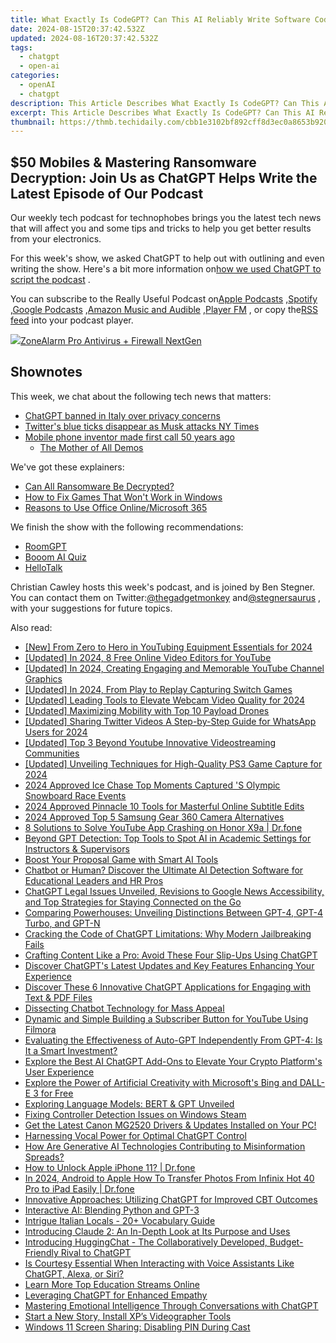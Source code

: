 ```yaml
---
title: What Exactly Is CodeGPT? Can This AI Reliably Write Software Code?
date: 2024-08-15T20:37:42.532Z
updated: 2024-08-16T20:37:42.532Z
tags:
  - chatgpt
  - open-ai
categories:
  - openAI
  - chatgpt
description: This Article Describes What Exactly Is CodeGPT? Can This AI Reliably Write Software Code?
excerpt: This Article Describes What Exactly Is CodeGPT? Can This AI Reliably Write Software Code?
thumbnail: https://thmb.techidaily.com/cbb1e3102bf892cff8d3ec0a8653b920867c497d12f1be8e2ab6e11d350e85ee.jpg
---
```


## $50 Mobiles & Mastering Ransomware Decryption: Join Us as ChatGPT Helps Write the Latest Episode of Our Podcast

 Our weekly tech podcast for technophobes brings you the latest tech news that will affect you and some tips and tricks to help you get better results from your electronics.

 For this week's show, we asked ChatGPT to help out with outlining and even writing the show. Here's a bit more information on[how we used ChatGPT to script the podcast](https://www.makeuseof.com/i-used-chatgpt-to-script-a-podcast-heres-what-happened/) .

 You can subscribe to the Really Useful Podcast on[Apple Podcasts](https://podcasts.apple.com/gb/podcast/the-really-useful-podcast/id1437847131?mt=2) ,[Spotify](https://open.spotify.com/show/283gDxLd6OTNEpRq6tN7ha) ,[Google Podcasts](https://www.google.com/podcasts?feed=aHR0cHM6Ly9hbmNob3IuZm0vcy8zMWJlNDcwL3BvZGNhc3QvcnNz) ,[Amazon Music and Audible](https://music.amazon.co.uk/podcasts/20ab73d4-5da2-46c7-a17f-dc6eb39bdb48/The-Really-Useful-Podcast) ,[Player FM](https://player.fm/series/the-really-useful-podcast-2491856) , or copy the[RSS feed](https://feeds.transistor.fm/the-really-useful-podcast) into your podcast player.

<!-- affiliate ads begin -->
<a href="https://estore.zonealarm.com/order/checkout.php?PRODS=38658749&QTY=1&AFFILIATE=108875&CART=1"><img src="https://sc1.checkpoint.com/sc1/za/images/boxes/pa_500.png" border="0">ZoneAlarm Pro Antivirus + Firewall NextGen</a>
<!-- affiliate ads end -->
## Shownotes

This week, we chat about the following tech news that matters:

* [ChatGPT banned in Italy over privacy concerns](https://www.bbc.co.uk/news/technology-65139406)
* [Twitter's blue ticks disappear as Musk attacks NY Times](https://www.bbc.co.uk/news/technology-65156216)
* [Mobile phone inventor made first call 50 years ago](https://www.bbc.co.uk/news/technology-65112048)  
  * [The Mother of All Demos](https://www.youtube.com/watch?v=B6rKUf9DWRI)

We've got these explainers:

* [Can All Ransomware Be Decrypted?](https://www.makeuseof.com/can-all-ransomware-be-decrypted/)
* [How to Fix Games That Won't Work in Windows](https://www.makeuseof.com/fix-games-not-working-windows/)
* [Reasons to Use Office Online/Microsoft 365](https://www.makeuseof.com/tag/dont-pay-word-5-reasons-use-office-online/)

We finish the show with the following recommendations:

* [RoomGPT](http://https://www.roomgpt.io/)
* [Booom AI Quiz](https://booom.ai/)
* [HelloTalk](https://www.hellotalk.com/?lang=en)

 Christian Cawley hosts this week's podcast, and is joined by Ben Stegner. You can contact them on Twitter:[@thegadgetmonkey](https://twitter.com/thegadgetmonkey) and[@stegnersaurus](https://twitter.com/stegnersaurus) , with your suggestions for future topics.


<ins class="adsbygoogle"
     style="display:block"
     data-ad-format="autorelaxed"
     data-ad-client="ca-pub-7571918770474297"
     data-ad-slot="1223367746"></ins>



<ins class="adsbygoogle"
     style="display:block"
     data-ad-client="ca-pub-7571918770474297"
     data-ad-slot="8358498916"
     data-ad-format="auto"
     data-full-width-responsive="true"></ins>

<span class="atpl-alsoreadstyle">Also read:</span>
<div><ul>
<li><a href="https://eaxpv-info.techidaily.com/new-from-zero-to-hero-in-youtubing-equipment-essentials-for-2024/"><u>[New] From Zero to Hero in YouTubing Equipment Essentials for 2024</u></a></li>
<li><a href="https://eaxpv-info.techidaily.com/updated-in-2024-8-free-online-video-editors-for-youtube/"><u>[Updated] In 2024, 8 Free Online Video Editors for YouTube</u></a></li>
<li><a href="https://youtube-web.techidaily.com/ed-in-2024-creating-engaging-and-memorable-youtube-channel-graphics/"><u>[Updated] In 2024, Creating Engaging and Memorable YouTube Channel Graphics</u></a></li>
<li><a href="https://desktop-recording.techidaily.com/updated-in-2024-from-play-to-replay-capturing-switch-games/"><u>[Updated] In 2024, From Play to Replay  Capturing Switch Games</u></a></li>
<li><a href="https://video-capture.techidaily.com/updated-leading-tools-to-elevate-webcam-video-quality-for-2024/"><u>[Updated] Leading Tools to Elevate Webcam Video Quality for 2024</u></a></li>
<li><a href="https://extra-guidance.techidaily.com/updated-maximizing-mobility-with-top-10-payload-drones/"><u>[Updated] Maximizing Mobility with Top 10 Payload Drones</u></a></li>
<li><a href="https://twitter-videos.techidaily.com/updated-sharing-twitter-videos-a-step-by-step-guide-for-whatsapp-users-for-2024/"><u>[Updated] Sharing Twitter Videos  A Step-by-Step Guide for WhatsApp Users for 2024</u></a></li>
<li><a href="https://facebook-record-videos.techidaily.com/updated-top-3-beyond-youtube-innovative-videostreaming-communities/"><u>[Updated] Top 3 Beyond Youtube  Innovative Videostreaming Communities</u></a></li>
<li><a href="https://remote-screen-capture.techidaily.com/updated-unveiling-techniques-for-high-quality-ps3-game-capture-for-2024/"><u>[Updated] Unveiling Techniques for High-Quality PS3 Game Capture for 2024</u></a></li>
<li><a href="https://article-files.techidaily.com/2024-approved-ice-chase-top-moments-captured-s-olympic-snowboard-race-events/"><u>2024 Approved  Ice Chase  Top Moments Captured 'S Olympic Snowboard Race Events</u></a></li>
<li><a href="https://extra-approaches.techidaily.com/2024-approved-pinnacle-10-tools-for-masterful-online-subtitle-edits/"><u>2024 Approved  Pinnacle 10 Tools for Masterful Online Subtitle Edits</u></a></li>
<li><a href="https://some-guidance.techidaily.com/2024-approved-top-5-samsung-gear-360-camera-alternatives/"><u>2024 Approved  Top 5 Samsung Gear 360 Camera Alternatives</u></a></li>
<li><a href="https://howto.techidaily.com/8-solutions-to-solve-youtube-app-crashing-on-honor-x9a-drfone-by-drfone-fix-android-problems-fix-android-problems/"><u>8 Solutions to Solve YouTube App Crashing on Honor X9a | Dr.fone</u></a></li>
<li><a href="https://tech-hub.techidaily.com/beyond-gpt-detection-top-tools-to-spot-ai-in-academic-settings-for-instructors-and-supervisors/"><u>Beyond GPT Detection: Top Tools to Spot AI in Academic Settings for Instructors & Supervisors</u></a></li>
<li><a href="https://tech-hub.techidaily.com/boost-your-proposal-game-with-smart-ai-tools/"><u>Boost Your Proposal Game with Smart AI Tools</u></a></li>
<li><a href="https://tech-hub.techidaily.com/chatbot-or-human-discover-the-ultimate-ai-detection-software-for-educational-leaders-and-hr-pros/"><u>Chatbot or Human? Discover the Ultimate AI Detection Software for Educational Leaders and HR Pros</u></a></li>
<li><a href="https://tech-hub.techidaily.com/chatgpt-legal-issues-unveiled-revisions-to-google-news-accessibility-and-top-strategies-for-staying-connected-on-the-go/"><u>ChatGPT Legal Issues Unveiled, Revisions to Google News Accessibility, and Top Strategies for Staying Connected on the Go</u></a></li>
<li><a href="https://tech-hub.techidaily.com/comparing-powerhouses-unveiling-distinctions-between-gpt-4-gpt-4-turbo-and-gpt-n/"><u>Comparing Powerhouses: Unveiling Distinctions Between GPT-4, GPT-4 Turbo, and GPT-N</u></a></li>
<li><a href="https://tech-hub.techidaily.com/cracking-the-code-of-chatgpt-limitations-why-modern-jailbreaking-fails/"><u>Cracking the Code of ChatGPT Limitations: Why Modern Jailbreaking Fails</u></a></li>
<li><a href="https://tech-hub.techidaily.com/crafting-content-like-a-pro-avoid-these-four-slip-ups-using-chatgpt/"><u>Crafting Content Like a Pro: Avoid These Four Slip-Ups Using ChatGPT</u></a></li>
<li><a href="https://tech-hub.techidaily.com/discover-chatgpts-latest-updates-and-key-features-enhancing-your-experience/"><u>Discover ChatGPT's Latest Updates and Key Features Enhancing Your Experience</u></a></li>
<li><a href="https://tech-hub.techidaily.com/discover-these-6-innovative-chatgpt-applications-for-engaging-with-text-and-pdf-files/"><u>Discover These 6 Innovative ChatGPT Applications for Engaging with Text & PDF Files</u></a></li>
<li><a href="https://tech-hub.techidaily.com/dissecting-chatbot-technology-for-mass-appeal/"><u>Dissecting Chatbot Technology for Mass Appeal</u></a></li>
<li><a href="https://youtube-clips.techidaily.com/dynamic-and-simple-building-a-subscriber-button-for-youtube-using-filmora/"><u>Dynamic and Simple  Building a Subscriber Button for YouTube Using Filmora</u></a></li>
<li><a href="https://tech-hub.techidaily.com/evaluating-the-effectiveness-of-auto-gpt-independently-from-gpt-4-is-it-a-smart-investment/"><u>Evaluating the Effectiveness of Auto-GPT Independently From GPT-4: Is It a Smart Investment?</u></a></li>
<li><a href="https://tech-hub.techidaily.com/explore-the-best-ai-chatgpt-add-ons-to-elevate-your-crypto-platforms-user-experience/"><u>Explore the Best AI ChatGPT Add-Ons to Elevate Your Crypto Platform's User Experience</u></a></li>
<li><a href="https://tech-hub.techidaily.com/explore-the-power-of-artificial-creativity-with-microsofts-bing-and-dall-e-3-for-free/"><u>Explore the Power of Artificial Creativity with Microsoft's Bing and DALL-E 3 for Free</u></a></li>
<li><a href="https://tech-hub.techidaily.com/exploring-language-models-bert-and-gpt-unveiled/"><u>Exploring Language Models: BERT & GPT Unveiled</u></a></li>
<li><a href="https://win11-tips.techidaily.com/fixing-controller-detection-issues-on-windows-steam/"><u>Fixing Controller Detection Issues on Windows Steam</u></a></li>
<li><a href="https://win-dash.techidaily.com/get-the-latest-canon-mg2520-drivers-and-updates-installed-on-your-pc/"><u>Get the Latest Canon MG2520 Drivers & Updates Installed on Your PC!</u></a></li>
<li><a href="https://tech-hub.techidaily.com/harnessing-vocal-power-for-optimal-chatgpt-control/"><u>Harnessing Vocal Power for Optimal ChatGPT Control</u></a></li>
<li><a href="https://tech-hub.techidaily.com/how-are-generative-ai-technologies-contributing-to-misinformation-spreads/"><u>How Are Generative AI Technologies Contributing to Misinformation Spreads?</u></a></li>
<li><a href="https://iphone-unlock.techidaily.com/how-to-unlock-apple-iphone-11-drfone-by-drfone-ios/"><u>How to Unlock Apple iPhone 11? | Dr.fone</u></a></li>
<li><a href="https://android-transfer.techidaily.com/in-2024-android-to-apple-how-to-transfer-photos-from-infinix-hot-40-pro-to-ipad-easily-drfone-by-drfone-transfer-from-android-transfer-from-android/"><u>In 2024, Android to Apple How To Transfer Photos From Infinix Hot 40 Pro to iPad Easily | Dr.fone</u></a></li>
<li><a href="https://tech-hub.techidaily.com/innovative-approaches-utilizing-chatgpt-for-improved-cbt-outcomes/"><u>Innovative Approaches: Utilizing ChatGPT for Improved CBT Outcomes</u></a></li>
<li><a href="https://tech-hub.techidaily.com/interactive-ai-blending-python-and-gpt-3/"><u>Interactive AI: Blending Python and GPT-3</u></a></li>
<li><a href="https://mondly-stories.techidaily.com/intrigue-italian-locals-20plus-vocabulary-guide/"><u>Intrigue Italian Locals - 20+ Vocabulary Guide</u></a></li>
<li><a href="https://tech-hub.techidaily.com/introducing-claude-2-an-in-depth-look-at-its-purpose-and-uses/"><u>Introducing Claude 2: An In-Depth Look at Its Purpose and Uses</u></a></li>
<li><a href="https://tech-hub.techidaily.com/introducing-huggingchat-the-collaboratively-developed-budget-friendly-rival-to-chatgpt/"><u>Introducing HuggingChat - The Collaboratively Developed, Budget-Friendly Rival to ChatGPT</u></a></li>
<li><a href="https://tech-hub.techidaily.com/is-courtesy-essential-when-interacting-with-voice-assistants-like-chatgpt-alexa-or-siri/"><u>Is Courtesy Essential When Interacting with Voice Assistants Like ChatGPT, Alexa, or Siri?</u></a></li>
<li><a href="https://youtube-web.techidaily.com/-more-top-education-streams-online/"><u>Learn More  Top Education Streams Online</u></a></li>
<li><a href="https://tech-hub.techidaily.com/leveraging-chatgpt-for-enhanced-empathy/"><u>Leveraging ChatGPT for Enhanced Empathy</u></a></li>
<li><a href="https://tech-hub.techidaily.com/mastering-emotional-intelligence-through-conversations-with-chatgpt/"><u>Mastering Emotional Intelligence Through Conversations with ChatGPT</u></a></li>
<li><a href="https://extra-hints.techidaily.com/start-a-new-story-install-xps-videographer-tools/"><u>Start a New Story, Install XP’s Videographer Tools</u></a></li>
<li><a href="https://win11.techidaily.com/windows-11-screen-sharing-disabling-pin-during-cast/"><u>Windows 11 Screen Sharing: Disabling PIN During Cast</u></a></li>
</ul></div>
